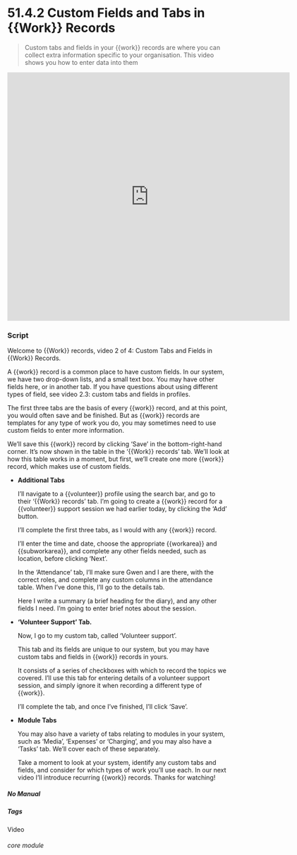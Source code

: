 # 51.4.2 Custom Fields and Tabs in {{Work}} Records

> Custom tabs and fields in your {{work}} records are where you can collect extra information specific to your organisation. This video shows you how to enter data into them



<iframe width="640" height="564" src="https://player.vimeo.com/video/279240632" frameborder="0" allowFullScreen mozallowfullscreen webkitAllowFullScreen></iframe>

### Script

Welcome to {{Work}} records, video 2 of 4: Custom Tabs and Fields in {{Work}} Records.

A {{work}} record is a common place to have custom fields. In our system, we have two drop-down lists, and a small text box. You may have other fields here, or in another tab. If you have questions about using different types of field, see video 2.3: custom tabs and fields in profiles.

The first three tabs are the basis of every {{work}} record, and at this point, you would often save and be finished. But as {{work}} records are templates for any type of work you do, you may sometimes need to use custom fields to enter more information.

We’ll save this {{work}} record by clicking ‘Save’ in the bottom-right-hand corner. It’s now shown in the table in the ‘{{Work}} records’ tab. We’ll look at how this table works in a moment, but first, we’ll create one more {{work}} record, which makes use of custom fields.

- **Additional Tabs**

   I’ll navigate to a {{volunteer}} profile using the search bar, and go to their ‘{{Work}} records’ tab. I’m going to create a {{work}} record for a {{volunteer}} support session we had earlier today, by clicking the ‘Add’ button.

   I’ll complete the first three tabs, as I would with any {{work}} record.

   I’ll enter the time and date, choose the appropriate {{workarea}} and {{subworkarea}}, and complete any other fields needed, such as location, before clicking ‘Next’.

   In the ‘Attendance’ tab, I’ll make sure Gwen and I are there, with the correct roles, and complete any custom columns in the attendance table. When I’ve done this, I’ll go to the details tab.

   Here I write a summary (a brief heading for the diary), and any other fields I need. I’m going to enter brief notes about the session.

- **‘Volunteer Support’ Tab.**

   Now, I go to my custom tab, called ‘Volunteer support’.

   This tab and its fields are unique to our system, but you may have custom tabs and fields in {{work}} records in yours.

   It consists of a series of checkboxes with which to record the topics we covered. I’ll use this tab for entering details of a volunteer support session, and simply ignore it when recording a different type of {{work}}.

   I’ll complete the tab, and once I’ve finished, I’ll click ‘Save’.

- **Module Tabs**

   You may also have a variety of tabs relating to modules in your system, such as ‘Media’, ‘Expenses’ or ‘Charging’, and you may also have a ‘Tasks’ tab. We’ll cover each of these separately.

   Take a moment to look at your system, identify any custom tabs and fields, and consider for which types of work you’ll use each.
In our next video I’ll introduce recurring {{work}} records. Thanks for watching!


##### No Manual

##### Tags
Video

###### core module

